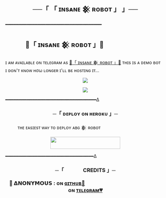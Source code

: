 <h2 align="center">
    ──「 「 ɪɴsᴀɴᴇ 𒆜 ʀᴏʙᴏᴛ 」 」──
</h2>







━━━━━━━━━━━━━━━━━━━━━━━━━━━━━━━━━━━━



<p align="center">

## ㅤㅤㅤ 🖤「 ɪɴsᴀɴᴇ 𒆜 ʀᴏʙᴏᴛ 」🖤
     
ɪ ᴀᴍ ᴀᴠᴀɪʟᴀʙʟᴇ ᴏɴ ᴛᴇʟᴇɢʀᴀᴍ ᴀs [💞「 ɪɴsᴀɴᴇ 𒆜 ʀᴏʙᴏᴛ 」💞](http://t.me/INSANE_X_ROBOT)
ᴛʜɪs ɪs ᴀ ᴅᴇᴍᴏ ʙᴏᴛ <br> ɪ ᴅᴏɴ'ᴛ ᴋɴᴏᴡ нσω ʟᴏɴɢᴇʀ ɪ'ʟʟ вε ʜᴏsᴛɪɴɢ ɪᴛ...



    
    


<p align="center">
<a href="https://t.me/FriendsForever_xD"><img src="https://img.shields.io/badge/-Support%20Group-blue.svg?style=for-the-badge&logo=Telegram"></a>
</p>

<p align="center">
<a href="https://t.me/DILLI_SE_HU_BHENCHOD"><img src="https://img.shields.io/badge/%20Adiii-black.svg?style=for-the-badge&logo=Telegram"></a>
</p>



━━━━━━━━━━━━━━━━━━━━━━━━━━━━━━━━━━∆

<h3 align="center">
    ─「 ᴅᴇᴩʟᴏʏ ᴏɴ ʜᴇʀᴏᴋᴜ 」─
</h3>

ㅤㅤㅤᴛʜᴇ ᴇᴀsɪᴇsᴛ ᴡᴀʏ ᴛᴏ ᴅᴇᴘʟᴏʏ  ᴀʙɢ 𒆜 ʀᴏʙᴏᴛ 

<p align="center"><a href="https://heroku.com/deploy?template=https://github.com/KingAbishnoi/AbishnoiRobot"> <img src="https://img.shields.io/badge/Deploy%20To%20Heroku-black?style=for-the-badge&logo=heroku" width="220" height="38.45"/></a></p>


 ━━━━━━━━━━━━━━━━━━━━━━━━━━━━━━━━━∆
 
 
<h3 align="center">
    ─「ㅤㅤㅤㅤCREDITS 」─


🖤 𝝙𝗡𝗢𝗡𝗬𝗠𝗢𝗨𝗦 :  ᴏɴ [ɢɪᴛʜᴜʙ💞](https://github.com/AnonymousBoy1025)ㅤㅤㅤㅤㅤㅤㅤㅤㅤㅤㅤㅤㅤㅤㅤㅤ  ᴏɴ [ᴛᴇʟᴇɢʀᴀᴍ💔](https://telegram.me/anonymous_was_bot)
